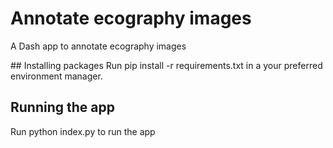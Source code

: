# Annotate ecography images
A Dash app to annotate ecography images

## Installing packages
Run pip install -r requirements.txt in a your preferred environment manager.
## Running the app
Run python index.py to run the app
